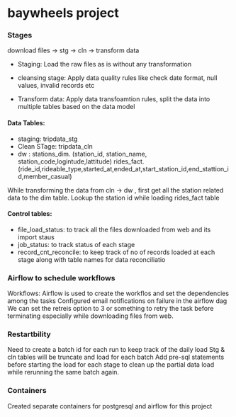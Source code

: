 # baywheels project

### Stages

download files -> stg -> cln -> transform data

- Staging: Load the raw files as is without any transformation

- cleansing stage: Apply data quality rules like check date format, null values, invalid records etc

- Transform data: Apply data transfoamtion rules, split the data into multiple tables based on the data model



#### Data Tables: 
- staging:  tripdata_stg
- Clean STage: tripdata_cln
- dw :  stations_dim. (station_id, station_name, station_code,logintude,lattitude)
        rides_fact.  (ride_id,rideable_type,started_at,ended_at,start_station_id,end_stattion_id,member_casual)

While transforming the data from cln -> dw , first get all the station related data to the dim table.
Lookup the station id while loading rides_fact table

#### Control tables:
- file_load_status:  to track all the files downloaded from web and its import staus
- job_status: to track status of each stage 
- record_cnt_reconcile: to keep track of no of records loaded at each stage along with table names for data reconciliatio
      
### Airflow to schedule workflows

Workflows: Airflow is used to create the workflos and set the dependencies among the tasks
Configured email notifications on failure in the airflow dag
We can set the retreis option to 3 or something to retry the task before terminating especially while downloading files from web.

### Restartbility

Need to create a batch id for each run to keep track of the daily load
Stg & cln tables will be truncate and load for each batch
Add pre-sql statements before starting the load for each stage to clean up the partial data load while rerunning the same batch again.

### Containers
Created separate containers for postgresql and airflow for this project
